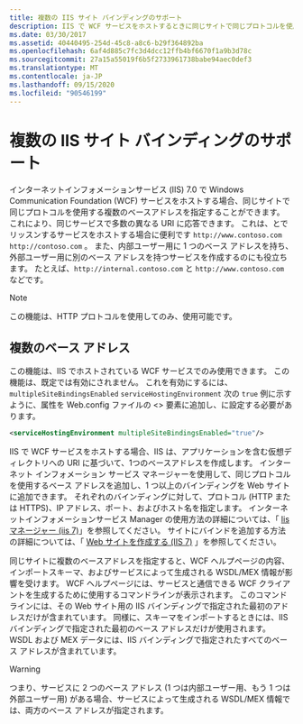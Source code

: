```yaml
---
title: 複数の IIS サイト バインディングのサポート
description: IIS で WCF サービスをホストするときに同じサイトで同じプロトコルを使用している複数のベースアドレスを指定する方法について説明します。
ms.date: 03/30/2017
ms.assetid: 40440495-254d-45c8-a8c6-b29f364892ba
ms.openlocfilehash: 6af4d885c7fc3d4dcc12ffb4bf6670f1a9b3d78c
ms.sourcegitcommit: 27a15a55019f6b5f2733961738babe94aec0def3
ms.translationtype: MT
ms.contentlocale: ja-JP
ms.lasthandoff: 09/15/2020
ms.locfileid: "90546199"
---
```

# <a name="supporting-multiple-iis-site-bindings"></a>複数の IIS サイト バインディングのサポート
インターネットインフォメーションサービス (IIS) 7.0 で Windows Communication Foundation (WCF) サービスをホストする場合、同じサイトで同じプロトコルを使用する複数のベースアドレスを指定することができます。 これにより、同じサービスで多数の異なる URI に応答できます。 これは、とでリッスンするサービスをホストする場合に便利です `http://www.contoso.com` `http://contoso.com` 。 また、内部ユーザー用に 1 つのベース アドレスを持ち、外部ユーザー用に別のベース アドレスを持つサービスを作成するのにも役立ちます。 たとえば、`http://internal.contoso.com` と `http://www.contoso.com` などです。  
  
> [!NOTE]
> この機能は、HTTP プロトコルを使用してのみ、使用可能です。  
  
## <a name="multiple-base-addresses"></a>複数のベース アドレス  
 この機能は、IIS でホストされている WCF サービスでのみ使用できます。 この機能は、既定では有効にされません。 これを有効にするには、 `multipleSiteBindingsEnabled` `serviceHostingEnvironment` 次の `true` 例に示すように、属性を Web.config ファイルの <> 要素に追加し、に設定する必要があります。  
  
```xml  
<serviceHostingEnvironment multipleSiteBindingsEnabled="true"/>  
```  
  
 IIS で WCF サービスをホストする場合、IIS は、アプリケーションを含む仮想ディレクトリへの URI に基づいて、1つのベースアドレスを作成します。 インターネット インフォメーション サービス マネージャーを使用して、同じプロトコルを使用するベース アドレスを追加し、1 つ以上のバインディングを Web サイトに追加できます。 それぞれのバインディングに対して、プロトコル (HTTP または HTTPS)、IP アドレス、ポート、およびホスト名を指定します。 インターネットインフォメーションサービス Manager の使用方法の詳細については、「 [Iis マネージャー (iis 7)](/previous-versions/windows/it-pro/windows-server-2008-R2-and-2008/cc753842(v=ws.10))」を参照してください。 サイトにバインドを追加する方法の詳細については、「 [Web サイトを作成する (IIS 7)](/previous-versions/windows/it-pro/windows-server-2008-R2-and-2008/cc772350(v=ws.10)) 」を参照してください。  
  
 同じサイトに複数のベースアドレスを指定すると、WCF ヘルプページの内容、インポートスキーマ、およびサービスによって生成される WSDL/MEX 情報が影響を受けます。 WCF ヘルプページには、サービスと通信できる WCF クライアントを生成するために使用するコマンドラインが表示されます。 このコマンド ラインには、その Web サイト用の IIS バインディングで指定された最初のアドレスだけが含まれています。 同様に、スキーマをインポートするときには、IIS バインディングで指定された最初のベース アドレスだけが使用されます。 WSDL および MEX データには、IIS バインディングで指定されたすべてのベース アドレスが含まれています。  
  
> [!WARNING]
> つまり、サービスに 2 つのベース アドレス (1 つは内部ユーザー用、もう 1 つは外部ユーザー用) がある場合、サービスによって生成される WSDL/MEX 情報では、両方のベース アドレスが指定されます。
